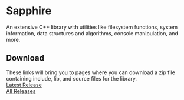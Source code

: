 # Sapphire
An extensive C++ library with utilities like filesystem functions, system information, data structures and algorithms, console manipulation, and more.

## Download
These links will bring you to pages where you can download a zip file containing include, lib, and source files for the library.  
[Latest Release](https://mega.nz/file/OxxnRTSR#kcVvCLcMNCyz3x9Iu6CFGuqZu31l-2w8OaX1XpnN1WI)  
[All Releases](https://mega.nz/folder/SlAUBJSB#FrzVbLpKudUMwfdVPRZaLQ)
